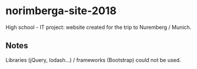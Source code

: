 # norimberga-site-2018
High school - IT project: website created for the trip to Nuremberg / Munich.
## Notes
Libraries (jQuery, lodash...) / frameworks (Bootstrap) could not be used.
